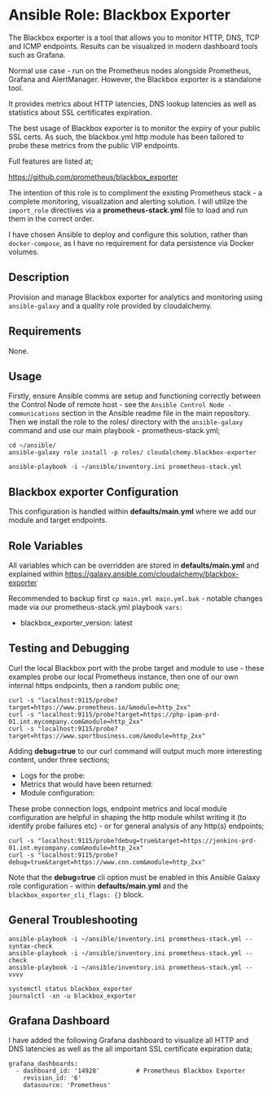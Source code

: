 # Ansible Role: Blackbox Exporter

The Blackbox exporter is a tool that allows you to monitor HTTP, DNS, TCP and ICMP endpoints. Results can be visualized in modern dashboard tools such as Grafana.

Normal use case - run on the Prometheus nodes alongside Prometheus, Grafana and AlertManager. However, the Blackbox exporter is a standalone tool.

It provides metrics about HTTP latencies, DNS lookup latencies as well as statistics about SSL certificates expiration.

The best usage of Blackbox exporter is to monitor the expiry of your public SSL certs. As such, the blackbox.yml http module has been tailored to probe these metrics from the public VIP endpoints.

Full features are listed at; 

https://github.com/prometheus/blackbox_exporter

The intention of this role is to compliment the existing Prometheus stack - a complete monitoring, visualization and alerting solution. I will utilize the `import_role` directives via a **prometheus-stack.yml** file to load and run them in the correct order. 

I have chosen Ansible to deploy and configure this solution, rather than `docker-compose`, as I have no requirement for data persistence via Docker volumes.


## Description

Provision and manage Blackbox exporter for analytics and monitoring using `ansible-galaxy` and a quality role provided by cloudalchemy.

## Requirements

None.

## Usage

Firstly, ensure Ansible comms are setup and functioning correctly between the Control Node of remote host - see the `Ansible Control Node - communications` section in the Ansible readme file in the main repository. Then we install the role to the roles/ directory with the `ansible-galaxy` command and use our main playbook - prometheus-stack.yml;

```
cd ~/ansible/
ansible-galaxy role install -p roles/ cloudalchemy.blackbox-exporter

ansible-playbook -i ~/ansible/inventory.ini prometheus-stack.yml
```

## Blackbox exporter Configuration

This configuration is handled within **defaults/main.yml** where we add our module and target endpoints.


## Role Variables

All variables which can be overridden are stored in **defaults/main.yml** and explained within https://galaxy.ansible.com/cloudalchemy/blackbox-exporter

Recommended to backup first `cp main.yml main.yml.bak` - notable changes made via our prometheus-stack.yml playbook `vars:`

- blackbox_exporter_version: latest


## Testing and Debugging

Curl the local Blackbox port with the probe target and module to use - these examples probe our local Prometheus instance, then one of our own internal https endpoints, then a random public one;

```
curl -s "localhost:9115/probe?target=https://www.prometheus.io/&module=http_2xx"
curl -s "localhost:9115/probe?target=https://php-ipam-prd-01.int.mycompany.com&module=http_2xx"
curl -s "localhost:9115/probe?target=https://www.sportbusiness.com/&module=http_2xx"
```

Adding **debug=true** to our curl command will output much more interesting content, under three sections;

- Logs for the probe:
- Metrics that would have been returned:
- Module configuration:

These probe connection logs, endpoint metrics and local module configuration are helpful in shaping the http module whilst writing it (to identify probe failures etc) - or for general analysis of any http(s) endpoints;

```
curl -s "localhost:9115/probe?debug=true&target=https://jenkins-prd-01.int.mycompany.com&module=http_2xx"
curl -s "localhost:9115/probe?debug=true&target=https://www.cnn.com&module=http_2xx"
```
Note that the **debug=true** cli option must be enabled in this Ansible Galaxy role configuration - within **defaults/main.yml** and the `blackbox_exporter_cli_flags: {}` block.


## General Troubleshooting
```
ansible-playbook -i ~/ansible/inventory.ini prometheus-stack.yml --syntax-check
ansible-playbook -i ~/ansible/inventory.ini prometheus-stack.yml --check 
ansible-playbook -i ~/ansible/inventory.ini prometheus-stack.yml --vvvv

systemctl status blackbox_exporter
journalctl -xn -u blackbox_exporter
```

## Grafana Dashboard

I have added the following Grafana dashboard to visualize all HTTP and DNS latencies as well as the all important SSL certificate expiration data;

```
grafana_dashboards:
  - dashboard_id: '14928'          # Prometheus Blackbox Exporter
    revision_id: '6'
    datasource: 'Prometheus'
```
